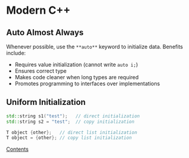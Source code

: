 # Modern C++

## Auto Almost Always

Whenever possible, use the `**auto**` keyword to initialize data. Benefits include:

- Requires value initialization (cannot write `auto i;`)
- Ensures correct type
- Makes code cleaner when long types are required
- Promotes programming to interfaces over implementations

## Uniform Initialization

```cpp
std::string s1("test");   // direct initialization 
std::string s2 = "test";  // copy initialization

T object {other};   // direct list initialization 
T object = {other}; // copy list initialization
```

[Contents](_main_cpp_notes.md)
